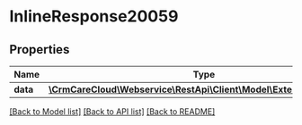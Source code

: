 # InlineResponse20059

## Properties
Name | Type | Description | Notes
------------ | ------------- | ------------- | -------------
**data** | [**\CrmCareCloud\Webservice\RestApi\Client\Model\ExternalApplication**](ExternalApplication.md) |  | [optional] 

[[Back to Model list]](../../README.md#documentation-for-models) [[Back to API list]](../../README.md#documentation-for-api-endpoints) [[Back to README]](../../README.md)

